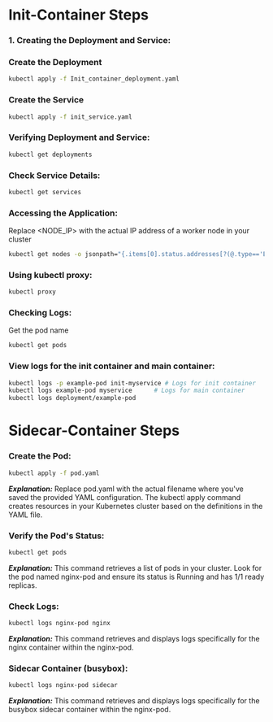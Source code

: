 # Init-Container Steps 

### 1. Creating the Deployment and Service:

### Create the Deployment
```sh
kubectl apply -f Init_container_deployment.yaml
```

### Create the Service
```sh
kubectl apply -f init_service.yaml
```

### Verifying Deployment and Service:
```sh
kubectl get deployments
```

### Check Service Details:

```sh
kubectl get services
```

### Accessing the Application:
Replace <NODE_IP> with the actual IP address of a worker node in your cluster
```sh
kubectl get nodes -o jsonpath="{.items[0].status.addresses[?(@.type=='ExternalIP')].address}"
```

### Using kubectl proxy:

```sh
kubectl proxy
```

### Checking Logs:

Get the pod name
```sh
kubectl get pods
```


### View logs for the init container and main container:
```sh
kubectl logs -p example-pod init-myservice # Logs for init container
kubectl logs example-pod myservice      # Logs for main container
kubectl logs deployment/example-pod
```


# Sidecar-Container Steps 

### Create the Pod:
```sh
kubectl apply -f pod.yaml
```
___Explanation:___
Replace pod.yaml with the actual filename where you've saved the provided YAML configuration.
The kubectl apply command creates resources in your Kubernetes cluster based on the definitions in the YAML file.

### Verify the Pod's Status:

```sh
kubectl get pods
```
___Explanation:___
This command retrieves a list of pods in your cluster. Look for the pod named nginx-pod and ensure its status is Running and has 1/1 ready replicas.

### Check Logs:
```sh
kubectl logs nginx-pod nginx
```
___Explanation:___
This command retrieves and displays logs specifically for the nginx container within the nginx-pod.

### Sidecar Container (busybox):
```sh
kubectl logs nginx-pod sidecar
```
___Explanation:___
This command retrieves and displays logs specifically for the busybox sidecar container within the nginx-pod.
